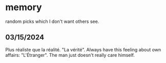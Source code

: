 # memory
random picks which I don't want others see.

## 03/15/2024

Plus réaliste que la réalité. "La vérité".
Always have this feeling about own affairs: "L'Étranger".
The man just doesn't really care himself.
